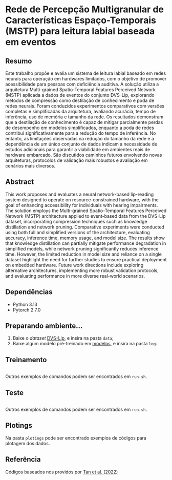 # Rede de Percepção Multigranular de Características Espaço-Temporais (MSTP) para leitura labial baseada em eventos
## Resumo
Este trabalho propõe e avalia um sistema de leitura labial baseado em redes neurais para operação em hardwares limitados, com o objetivo de promover acessibilidade para pessoas com deficiência auditiva. A solução utiliza a arquitetura Multi-grained Spatio-Temporal Features Perceived Network (MSTP) aplicada a dados de eventos do conjunto DVS-Lip, explorando métodos de compressão como destilação de conhecimento e poda de redes neurais. Foram conduzidos experimentos comparativos com versões completas e simplificadas da arquitetura, avaliando acurácia, tempo de inferência, uso de memória e tamanho da rede. Os resultados demonstram que a destilação de conhecimento é capaz de mitigar parcialmente perdas de desempenho em modelos simplificados, enquanto a poda de redes contribui significativamente para a redução do tempo de inferência. No entanto, as limitações observadas na redução do tamanho da rede e a dependência de um único conjunto de dados indicam a necessidade de estudos adicionais para garantir a viabilidade em ambientes reais de hardware embarcado. São discutidos caminhos futuros envolvendo novas arquiteturas, protocolos de validação mais robustos e avaliação em cenários mais diversos.

## Abstract
This work proposes and evaluates a neural network-based lip-reading system designed to operate on resource-constrained hardware, with the goal of enhancing accessibility for individuals with hearing impairments. The solution employs the Multi-grained Spatio-Temporal Features Perceived Network (MSTP) architecture applied to event-based data from the DVS-Lip dataset, incorporating compression techniques such as knowledge distillation and network pruning. Comparative experiments were conducted using both full and simplified versions of the architecture, evaluating accuracy, inference time, memory usage, and model size. The results show that knowledge distillation can partially mitigate performance degradation in simplified models, while network pruning significantly reduces inference time. However, the limited reduction in model size and reliance on a single dataset highlight the need for further studies to ensure practical deployment on embedded hardware. Future work directions include exploring alternative architectures, implementing more robust validation protocols, and evaluating performance in more diverse real-world scenarios.

## Dependências
* Python 3.13
* Pytorch 2.7.0

## Preparando ambiente...
1. Baixe o *dataset* [DVS-Lip](https://drive.google.com/file/d/1dBEgtmctTTWJlWnuWxFtk8gfOdVVpkQ0/view), e insira na pasta `data`;
2. Baixe algum modelo pré-treinado em [modelos](https://drive.google.com/drive/folders/1xi9qoQ0LjEoo6SvWOH2pSXrdjia9_jJC?usp=sharing), e insira na pasta `log`.

## Treinamento
```python main.py --gpus=0,1 --num_bins=1+4 --test=False --alpha=4 --beta=4 --batch_size=16 --num_workers=8 --log_dir=NOME_MODELO [--distillation] [--teacher_weights=NOME_PROFESSOR] [--prune] [--use_simple]
```
Outros exemplos de comandos podem ser encontrados em `run.sh`.

## Teste
```python main.py --gpus=0,1 --num_bins=1+4 --test=True --alpha=4 --beta=4 --batch_size=16 --num_workers=8 --reps=5 --weights=NOME_MODELO [--use_simple] [--use_profiler]
```
Outros exemplos de comandos podem ser encontrados em `run.sh`.

## Plotings
Na pasta `plotings` pode ser encontrado exemplos de códigos para plotagem dos dados.

## Referência
Códigos baseados nos providos por [Tan et al. (2022)](https://github.com/tgc1997/event-based-lip-reading)